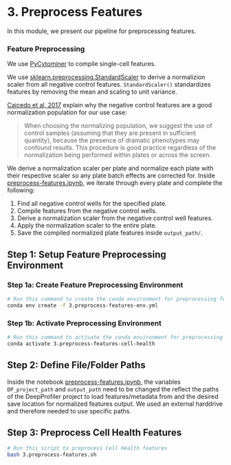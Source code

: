 # 3. Preprocess Features

In this module, we present our pipeline for preprocessing features.

### Feature Preprocessing

We use [PyCytominer](https://github.com/cytomining/pycytominer) to compile single-cell features.

We use [sklearn.preprocessing.StandardScaler](https://scikit-learn.org/stable/modules/generated/sklearn.preprocessing.StandardScaler.html) to derive a normalizion scaler from all negative control features.
`StandardScaler()` standardizes features by removing the mean and scaling to unit variance.

[Caicedo et al, 2017](https://www.nature.com/articles/nmeth.4397) explain why the negative control features are a good normalization population for our use case:
> When choosing the normalizing population, we suggest the use of control samples (assuming that they are present in sufficient quantity), because the presence of dramatic phenotypes may confound results. This procedure is good practice regardless of the normalization being performed within plates or across the screen.

We derive a normalization scaler per plate and normalize each plate with their respective scaler so any plate batch effects are corrected for.
Inside [preprocess-features.ipynb](preprocess-features.ipynb), we iterate through every plate and complete the following:
1) Find all negative control wells for the specified plate.
2) Compile features from the negative control wells.
3) Derive a normalization scaler from the negative control well features.
4) Apply the normalization scaler to the entire plate.
5) Save the compiled normalized plate features inside `output_path/`.

## Step 1: Setup Feature Preprocessing Environment

### Step 1a: Create Feature Preprocessing Environment

```sh
# Run this command to create the conda environment for preprocessing features
conda env create -f 3.preprocess-features-env.yml
```

### Step 1b: Activate Preprocessing Environment

```sh
# Run this command to activate the conda environment for preprocessing features
conda activate 3.preprocess-features-cell-health
```

## Step 2: Define File/Folder Paths

Inside the notebook [preprocess-features.ipynb](preprocess-features.ipynb), the variables `DP_project_path` and `output_path` need to be changed the reflect the paths of the DeepProfiler project to load features/metadata from and the desired save location for normalized features output.
We used an external harddrive and therefore needed to use specific paths.

## Step 3: Preprocess Cell Health Features

```bash
# Run this script to preprocess Cell Health features
bash 3.preprocess-features.sh
```
